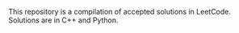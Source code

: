 This repository is a compilation of accepted solutions in LeetCode. Solutions are in C++ and Python. 

